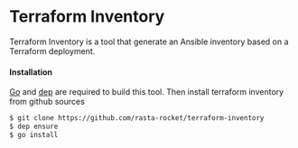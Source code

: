 # Terraform Inventory

Terraform Inventory is a tool that generate an Ansible inventory based on a Terraform deployment.

#### Installation

[Go](https://golang.org/) and [dep](https://github.com/golang/dep) are required to build this tool.
Then install terraform inventory from github sources

```sh
$ git clone https://github.com/rasta-rocket/terraform-inventory
$ dep ensure
$ go install
```

